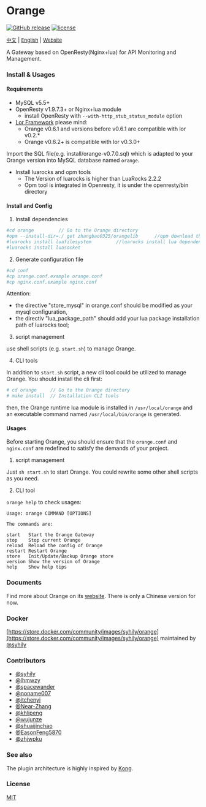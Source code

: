 # Orange

 [![GitHub release](https://img.shields.io/github/release/sumory/orange.svg)](https://github.com/sumory/orange/releases/latest) [![license](https://img.shields.io/github/license/sumory/orange.svg)](https://github.com/sumory/orange/blob/master/LICENSE)

<a href="./README_zh.md" style="font-size:13px">中文</a> | <a href="./README.md" style="font-size:13px">English</a> | <a href="http://orange.sumory.com" style="font-size:13px">Website</a>


A Gateway based on OpenResty(Nginx+lua) for API Monitoring and Management.


### Install & Usages

#### Requirements

- MySQL v5.5+
- OpenResty v1.9.7.3+ or Nginx+lua module
    - install OpenResty with `--with-http_stub_status_module` option
- [Lor Framework](https://github.com/sumory/lor) please mind:
    - Orange v0.6.1 and versions before v0.6.1 are compatible with lor v0.2.*
    - Orange v0.6.2+ is compatible with lor v0.3.0+

Import the SQL file(e.g. install/orange-v0.7.0.sql) which is adapted to your Orange version into MySQL database named `orange`.
- Install luarocks and opm tools
    - The Version of luarocks is higher than LuaRocks 2.2.2
    - Opm tool is integrated in Openresty, it is under the openresty/bin directory


#### Install and Config

1) Install dependencies

```bash
#cd orange         // Go to the Orange directory
#opm --install-dir=./ get zhangbao0325/orangelib      //opm download the 3rd packages
#luarocks install luafilesystem         //luarocks install lua dependencies             
#luarocks install luasocket
```

2) Generate configuration file
```bash
#cd conf
#cp orange.conf.example orange.conf
#cp nginx.conf.example nginx.conf
```
Attention:    
 - the directive "store_mysql" in orange.conf should be modified as your mysql configuration,
 - the directiv  "lua_package_path" should add your lua package installation path of luarocks tool;    

3) script management

use shell scripts (e.g. `start.sh`) to manage Orange.

4) CLI tools

In addition to `start.sh` script, a new cli tool could be utilized to manage Orange. You should install the cli first:

```bash
# cd orange     // Go to the Orange directory
# make install  // Installation CLI tools
```

then, the Orange runtime lua module is installed in `/usr/local/orange` and an executable command named `/usr/local/bin/orange` is generated.

#### Usages

Before starting Orange, you should ensure that the `orange.conf` and `nginx.conf` are redefined to satisfy the demands of your project.

1) script management

Just `sh start.sh` to start Orange. You could rewrite some other shell scripts as you need.

2) CLI tool

`orange help` to check usages:

```shell
Usage: orange COMMAND [OPTIONS]

The commands are:

start   Start the Orange Gateway
stop    Stop current Orange
reload  Reload the config of Orange
restart Restart Orange
store   Init/Update/Backup Orange store
version Show the version of Orange
help    Show help tips
```


### Documents

Find more about Orange on its [website](http://orange.sumory.com/docs). There is only a Chinese version for now.


### Docker

[https://store.docker.com/community/images/syhily/orange](https://store.docker.com/community/images/syhily/orange) maintained by [@syhily](https://github.com/syhily)


### Contributors

- [@syhily](https://github.com/syhily)
- [@lhmwzy](https://github.com/lhmwzy)
- [@spacewander](https://github.com/spacewander)
- [@noname007](https://github.com/noname007)
- [@itchenyi](https://github.com/itchenyi)
- [@Near-Zhang](https://github.com/Near-Zhang)
- [@khlipeng](https://github.com/khlipeng)
- [@wujunze](https://github.com/wujunze)
- [@shuaijinchao](https://github.com/shuaijinchao)
- [@EasonFeng5870](https://github.com/EasonFeng5870)
- [@zhjwpku](https://github.com/zhjwpku)


### See also

The plugin architecture is highly inspired by [Kong](https://github.com/Mashape/kong).


### License

[MIT](./LICENSE)
